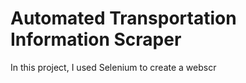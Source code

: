 # Automated Transportation Information Scraper

In this project, I used Selenium to create a webscr
